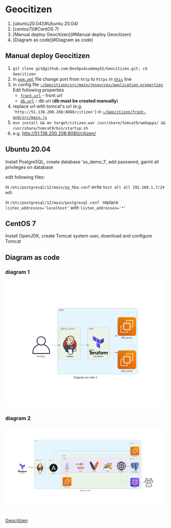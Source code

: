# Geocitizen

1. [ubuntu20.04](#Ubuntu 20.04)
2. [centos7](#CentOS 7)
3. [Manual deploy Geocitizen](#Manual deploy Geocitizen)
4. [Diagram as code](#Diagram as code)

## Manual deploy Geocitizen <a name="Manual deploy Geocitizen"></a>


1) `git clone git@github.com:DevOpsAcademySS/Geocitizen.git; cd Geocitizen`
1) in [`pom.xml`](https://git.io/JuGgS) file change port from `http` to `https` in [`this`](https://git.io/JuGgS) line
1) in config file [`~/Geocitizen/src/main/resources/application.properties`](https://git.io/JuGlO)
	Edit following properties
	 * [`front.url`](https://git.io/JuGWH) - front url
	 * [`db.url`](https://git.io/JuGWA) - db uri (__db must be created manually__)
1) replace url with tomcat's url (e.g. `'http://51.138.200.208:8080/citizen'`) in [`~/Geocitizen/front-end/src/main.js`](https://git.io/JuGlP)
1) `mvn install && mv target/citizen.war /usr/share/tomcat9/webapps/ && /usr/share/tomcat9/bin/startup.sh`
1) e.g. <http://51.138.200.208:8080/citizen/>


## Ubuntu 20.04 <a name="Ubuntu 20.04"></a>


Install PostgreSQL, create database 'ss_demo_1', add password, garint all privileges on database

edit following files:
    
in `/etc/postgresql/12/main/pg_hba.conf` write `host all all 192.168.1.7/24 md5`

in `/etc/postgresql/12/main/postgresql.conf ` replace `listen_addresses='localhost'` with `listen_addresses='*'`

## CentOS 7 <a name="CentOS 7"></a>


Install OpenJDK, create Tomcat system user, download and configure Tomcat

## Diagram as code <a name="Diagram as code"></a>


### diagram 1
![diagram_as_code_1](diagram_as_code_1.png)
### diagram  2
![diagram_as_code_2](diagram_as_code_2.png)
#
    
[Geocitizen](http://51.138.200.208:8080/citizen/swagger-ui.html)

